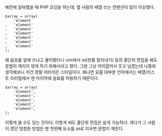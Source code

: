 예전에 알바했을 때 PHP 코딩을 하는데, 옆 사람의 배열 쓰는 컨벤션이 많이 이상했다.

    $array = array(
        'element'
    ,   'element'
    ,   'element'
    ,   'element'
    ,   'element'
    ,   'element'
    ,   'element'
    );

왜 쉼표를 앞에 쓰냐고 물어봤더니 vim에서 `dd`(한줄 잘라내기) 등의 줄단위 편집을 해도 문법이 깨지지 않게 하기 위해서라고 했다. 그땐 그냥 어이없어서 웃고 넘겼는데 나중에 생각해보니 저건 정말 어리석은 스타일이다. 왜냐면 요즘 대부분 언어에서는 배열/리스트 리터럴에서 맨 마지막에 쉼표를 허용하기 때문이다.

    $array = array(
        'element',
        'element',
        'element',
        'element',
        'element',
    );

이렇게 쓸 수도 있는 것이다. 이렇게 써도 줄단위 편집은 쉽게 가능하다. 게다가 그 사람이 썼던 멍청한 방법은 맨 첫번째 요소를 `dd`로 지우면 문법이 깨진다.
